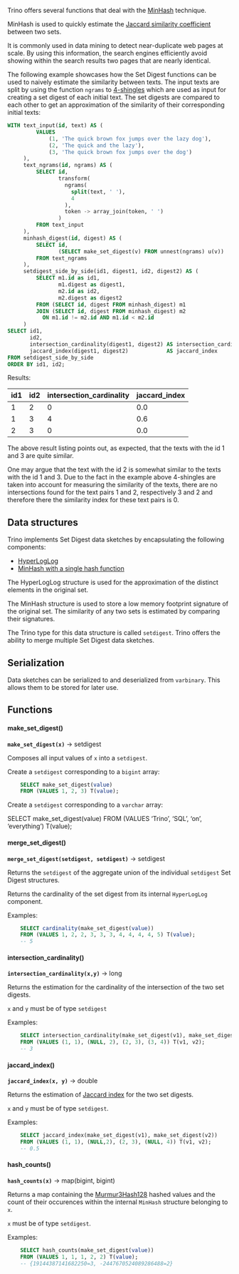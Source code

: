 Trino offers several functions that deal with the [MinHash](https://en.wikipedia.org/wiki/MinHash) technique.

MinHash is used to quickly estimate the [Jaccard similarity coefficient](https://en.wikipedia.org/wiki/Jaccard_index) between two sets.

It is commonly used in data mining to detect near-duplicate web pages at scale. By using this information, the search engines efficiently avoid showing within the search results two pages that are nearly identical.

The following example showcases how the Set Digest functions can be used to naively estimate the similarity between texts. The input texts are split by using the function `ngrams` to [4-shingles](https://en.wikipedia.org/wiki/W-shingling) which are used as input for creating a set digest of each initial text. The set digests are compared to each other to get an approximation of the similarity of their corresponding initial texts:

```sql
WITH text_input(id, text) AS (
         VALUES
             (1, 'The quick brown fox jumps over the lazy dog'),
             (2, 'The quick and the lazy'),
             (3, 'The quick brown fox jumps over the dog')
     ),
     text_ngrams(id, ngrams) AS (
         SELECT id,
                transform(
                  ngrams(
                    split(text, ' '),
                    4
                  ),
                  token -> array_join(token, ' ')
                )
         FROM text_input
     ),
     minhash_digest(id, digest) AS (
         SELECT id,
                (SELECT make_set_digest(v) FROM unnest(ngrams) u(v))
         FROM text_ngrams
     ),
     setdigest_side_by_side(id1, digest1, id2, digest2) AS (
         SELECT m1.id as id1,
                m1.digest as digest1,
                m2.id as id2,
                m2.digest as digest2
         FROM (SELECT id, digest FROM minhash_digest) m1
         JOIN (SELECT id, digest FROM minhash_digest) m2
           ON m1.id != m2.id AND m1.id < m2.id
     )
SELECT id1,
       id2,
       intersection_cardinality(digest1, digest2) AS intersection_cardinality,
       jaccard_index(digest1, digest2)            AS jaccard_index
FROM setdigest_side_by_side
ORDER BY id1, id2;
```

Results:

| id1 | id2 | intersection\_cardinality | jaccard\_index |
| --- | --- | --- | --- |
| 1 | 2 | 0 | 0.0 |
| 1 | 3 | 4 | 0.6 |
| 2 | 3 | 0 | 0.0 |

The above result listing points out, as expected, that the texts with the id 1 and 3 are quite similar.

One may argue that the text with the id 2 is somewhat similar to the texts with the id 1 and 3. Due to the fact in the example above 4-shingles are taken into account for measuring the similarity of the texts, there are no intersections found for the text pairs 1 and 2, respectively 3 and 2 and therefore there the similarity index for these text pairs is 0.

## Data structures

Trino implements Set Digest data sketches by encapsulating the following components:

- [HyperLogLog](https://en.wikipedia.org/wiki/HyperLogLog)
- [MinHash with a single hash function](http://en.wikipedia.org/wiki/MinHash#Variant_with_a_single_hash_function)

The HyperLogLog structure is used for the approximation of the distinct elements in the original set.

The MinHash structure is used to store a low memory footprint signature of the original set. The similarity of any two sets is estimated by comparing their signatures.

The Trino type for this data structure is called `setdigest`. Trino offers the ability to merge multiple Set Digest data sketches.

## Serialization

Data sketches can be serialized to and deserialized from `varbinary`. This allows them to be stored for later use.

## Functions

#### make\_set\_digest()

**`make_set_digest(x)`** → setdigest

Composes all input values of `x` into a `setdigest`.

Create a `setdigest` corresponding to a `bigint` array:

```sql
    SELECT make_set_digest(value)
    FROM (VALUES 1, 2, 3) T(value);
```

Create a `setdigest` corresponding to a `varchar` array:

SELECT make\_set\_digest(value) FROM (VALUES ‘Trino’, ‘SQL’, ‘on’, ‘everything’) T(value);

#### merge\_set\_digest()

**`merge_set_digest(setdigest, setdigest)`** → setdigest

Returns the `setdigest` of the aggregate union of the individual `setdigest` Set Digest structures.

Returns the cardinality of the set digest from its internal `HyperLogLog` component.

Examples:

```sql
    SELECT cardinality(make_set_digest(value))
    FROM (VALUES 1, 2, 2, 3, 3, 3, 4, 4, 4, 4, 5) T(value);
    -- 5
```

#### intersection\_cardinality()

**`intersection_cardinality(x,y)`** → long

Returns the estimation for the cardinality of the intersection of the two set digests.

`x` and `y` must be of type `setdigest`

Examples:

```sql
    SELECT intersection_cardinality(make_set_digest(v1), make_set_digest(v2))
    FROM (VALUES (1, 1), (NULL, 2), (2, 3), (3, 4)) T(v1, v2);
    -- 3
```

#### jaccard\_index()

**`jaccard_index(x, y)`** → double

Returns the estimation of [Jaccard index](https://en.wikipedia.org/wiki/Jaccard_index) for the two set digests.

`x` and `y` must be of type `setdigest`.

Examples:

```sql
    SELECT jaccard_index(make_set_digest(v1), make_set_digest(v2))
    FROM (VALUES (1, 1), (NULL,2), (2, 3), (NULL, 4)) T(v1, v2);
    -- 0.5
```

#### hash\_counts()

**`hash_counts(x)`** → map(bigint, bigint)

Returns a map containing the [Murmur3Hash128](https://en.wikipedia.org/wiki/MurmurHash#MurmurHash3) hashed values and the count of their occurences within the internal `MinHash` structure belonging to `x`.

`x` must be of type `setdigest`.

Examples:

```sql
    SELECT hash_counts(make_set_digest(value))
    FROM (VALUES 1, 1, 1, 2, 2) T(value);
    -- {19144387141682250=3, -2447670524089286488=2}
```